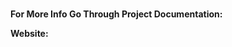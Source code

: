 <html>
  <body><p><b><h3><NOVEL CORONAVIRUS-2019-FORECASTING</b></h3></p><p>For More Info Go Through Project Documentation:</p> <a      href="https://github.com/saitejamanchikatla/nCOVID/blob/master/Forecasting_nCOVID_2019.pdf"></a>
    <p>Website:</p><a href="http://17k41a05g0.000webhostapp.com/"></a></body>
</html>
